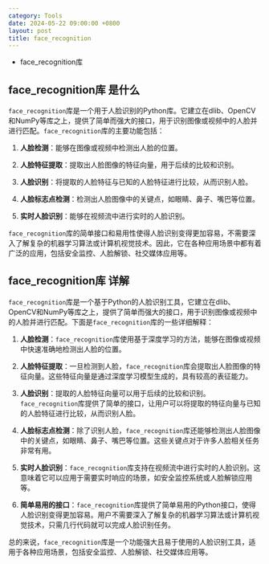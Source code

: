 ```yaml
---
category: Tools
date: 2024-05-22 09:00:00 +0800
layout: post
title: face_recognition
---
```


+ face_recognition库

## face_recognition库 是什么

`face_recognition`库是一个用于人脸识别的Python库。它建立在dlib、OpenCV和NumPy等库之上，提供了简单而强大的接口，用于识别图像或视频中的人脸并进行匹配。`face_recognition`库的主要功能包括：

1. **人脸检测**：能够在图像或视频中检测出人脸的位置。

2. **人脸特征提取**：提取出人脸图像的特征向量，用于后续的比较和识别。

3. **人脸识别**：将提取的人脸特征与已知的人脸特征进行比较，从而识别人脸。

4. **人脸标志点检测**：检测出人脸图像中的关键点，如眼睛、鼻子、嘴巴等位置。

5. **实时人脸识别**：能够在视频流中进行实时的人脸识别。

`face_recognition`库的简单接口和易用性使得人脸识别变得更加容易，不需要深入了解复杂的机器学习算法或计算机视觉技术。因此，它在各种应用场景中都有着广泛的应用，包括安全监控、人脸解锁、社交媒体应用等。

## face_recognition库 详解

`face_recognition`库是一个基于Python的人脸识别工具，它建立在dlib、OpenCV和NumPy等库之上，提供了简单而强大的接口，用于识别图像或视频中的人脸并进行匹配。下面是`face_recognition`库的一些详细解释：

1. **人脸检测**：`face_recognition`库使用基于深度学习的方法，能够在图像或视频中快速准确地检测出人脸的位置。

2. **人脸特征提取**：一旦检测到人脸，`face_recognition`库会提取出人脸图像的特征向量。这些特征向量是通过深度学习模型生成的，具有较高的表征能力。

3. **人脸识别**：提取的人脸特征向量可以用于后续的比较和识别。`face_recognition`库提供了简单的接口，让用户可以将提取的特征向量与已知的人脸特征进行比较，从而识别人脸。

4. **人脸标志点检测**：除了识别人脸，`face_recognition`库还能够检测出人脸图像中的关键点，如眼睛、鼻子、嘴巴等位置。这些关键点对于许多人脸相关任务非常有用。

5. **实时人脸识别**：`face_recognition`库支持在视频流中进行实时的人脸识别。这意味着它可以应用于需要实时响应的场景，如安全监控系统或人脸解锁应用等。

6. **简单易用的接口**：`face_recognition`库提供了简单易用的Python接口，使得人脸识别变得更加容易。用户不需要深入了解复杂的机器学习算法或计算机视觉技术，只需几行代码就可以完成人脸识别任务。

总的来说，`face_recognition`库是一个功能强大且易于使用的人脸识别工具，适用于各种应用场景，包括安全监控、人脸解锁、社交媒体应用等。